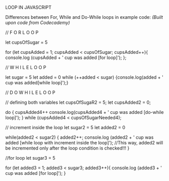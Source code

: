 LOOP IN JAVASCRIPT






Differences between For, While and Do-While loops in example code:
_(Built upon code from Codecademy)_

// F O R  L O O P

let cupsOfSugar = 5

for (let cupsAdded = 1; cupsAdded < cupsOfSugar; cupsAdded++){
    console.log (cupsAdded + ' cup was added [for loop]');
};




// W H I L E   L O O P

let sugar = 5
let added = 0
while (++added < sugar)
{console.log(added + ' cup was added[while loop]');}



// D O   W H I L E   L O O P 

// defining both variables 
let cupsOfSugaR2 = 5;
let cupsAdded2 = 0;

do {
  cupsAdded4++
  console.log(cupsAdded4 + ' cup was added [do-while loop]');
} while (cupsAdded4 < cupsOfSugarNeeded4);



// increment inside the loop
let sugar2 = 5
let added2 = 0

while(added2 < sugar2) {
  added2++;
  console.log (added2 + ' cup was added [while loop with increment inside the loop]');
  //This way, added2 will be incremented only after the loop condition is checked!!!
}


//for loop
let sugar3 = 5

for (let added3 = 1; added3 < sugar3; added3++){
    console.log (added3 + ' cup was added [for loop]');
}

